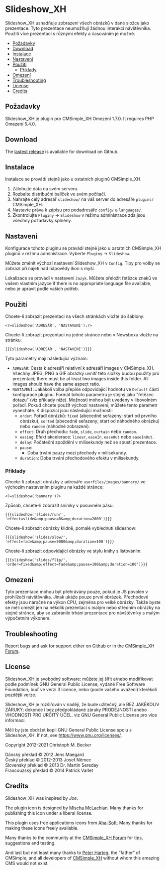 # Slideshow\_XH

Slideshow\_XH usnadňuje zobrazení všech obrázků v dané složce jako prezentace.
Tyto prezentace neumožňují žádnou interakci návštěvníka.
Použití více prezentací s různými efekty a časováním je možné.

- [Požadavky](#požadavky)
- [Download](#download)
- [Instalace](#instalace)
- [Nastavení](#nastavení)
- [Použití](#použití)
  - [Příklady](#příklady)
- [Omezení](#omezení)
- [Troubleshooting](#troubleshooting)
- [License](#license)
- [Credits](#credits)

## Požadavky

Slideshow\_XH je plugin pro CMSimple\_XH Omezení 1.7.0.
It requires PHP Omezení 5.4.0.

## Download

The [lastest release](https://github.com/cmb69/slideshow_xh/releases/latest)
is available for download on Github.

## Instalace

Instalace se provádí stejně jako u ostatních pluginů CMSimple\_XH.

1. Zálohujte data na svém serveru.
1. Rozbalte distribuční balíček ve svém počítači.
1. Nahrajte celý adresář `slideshow/` na váš server do adresáře `plugins/`
   CMSimple\_XH.
1. Nastavte práva k zápisu pro podadresáře `config/` a `languages/`.
1. Zkontrolujte `Pluginy` → `Slideshow` v režimu administrace zda jsou všechny
   požadavky splněny.

## Nastavení

Konfigurace tohoto pluginu se pravádí stejně jako u ostatních CMSimple\_XH
pluginů v režimu administrace.
Vyberte `Pluginy` → `Slideshow`.

Můžete změnit výchozí nastavení Slideshow\_XH v `Config`.
Tipy pro volby se zobrazí při najetí nad nápovědy ikon s myší.

Lokalizace se provádí v nastavení `Jazyk`.
Můžete přeložit řetězce znaků ve vašem vlastním jazyce
if there is no appropriate language file available,
nebo je upravit podle vašich potřeb.

## Použití

Chcete-li zobrazit prezentaci na všech stránkách vložte do šablony:

    <?=slideshow('ADRESÁŘ', 'NASTAVENÍ');?>

Chcete-li zobrazit prezentaci na jedné stránce nebo v Newsboxu vložte na stránku:

    {{{slideshow('ADRESÁŘ', 'NASTAVENÍ')}}}

Tyto parametry mají následující význam:
- `ADRESÁŘ`:
  Cesta k adresáři relativní k adresáři images v CMSimple\_XH.
  Všechny JPEG, PNG a GIF obrázky uvnitř této složky budou použity pro prezentaci;
  there must be at least two images inside this folder.
  All images should have the same aspect ratio.
- `NASTAVENÍ`:
  Jakákoli volba přepíše odpovídající hodnotu ve `Default` části konfigurace pluginu.
  Formát tohoto parametru je stejný jako "řetězec dotazu"
  (viz příklady níže).
  Možnosti mohou být uvedeny v libovolném pořadí.
  Pokud chcete použít výchozí nastavení, můžete tento parametr vynecháte.
  K dispozici jsou následující možnosti:
  - `order`:
    Pořadí obrázků:
    `fixed` (abecedně seřazeny; start od prvního obrázku),
    `sorted` (abecedně seřazeny; start od náhodného obrázku)
    nebo `random` (náhodné zobrazení).
  - `effect`:
    Druh přechodu: `fade`, `slide`, `curtain` nebo `random`.
  - `easing`:
    Efekt akcelerace: `linear`, `easeIn`, `easeOut` nebo `easeInOut`.
  - `delay`:
    Počáteční zpoždění v milisekundy než se spustí prezentace.
  - `pause`:
    - Doba trvání pauzy mezi přechody v milisekundy.
  - `duration`:
    Doba trvání přechodového efektu v milisekundy.

### Příklady

Chcete-li zobrazit obrázky z adresáře `userfiles/images/bannery/`
ve výchozím nastavením pluginu na každé stránce:

    <?=slideshow('bannery')?>

Způsob, chcete-li zobrazit snímky v posuvném pásu:

    {{{slideshow('slides/run/', 'effect=slide&amp;pause=0&amp;duration=2000')}}}

Chcete-li zobrazit obrázky klidně, pomalé vyblednutí slideshow:

    {{{slideshow('slides/slow/', 'effect=fade&amp;pause=5000&amp;duration=100')}}}

Chcete-li zobrazit odpovídající obrázky ve stylu knihy s listováním:

    {{{slideshow('slides/flip/', 'order=fixed&amp;effect=fade&amp;pause=100&amp;duration=100')}}}

## Omezení

Tyto prezentace mohou být přehrávány pouze,
pokud je JS povolen v prohlížeči návštěvníka.
Jinak ukáže pouze první obrázek.
Přechodové efekty jsou náročné na výkon CPU,
zejména pro velké obrázky.
Takže byste se měli omezit jen na několik
prezentací s malým nebo středním obrázky na stejné stránce,
aby se zabránilo trhání prezentace pro návštěvníky s malým výpočetním výkonem.

## Troubleshooting

Report bugs and ask for support either on
[Github](https://github.com/cmb69/slideshow_xh/issues)
or in the [CMSimple\_XH Forum](https://cmsimpleforum.com/).

## License

Slideshow\_XH je svobodný software: můžete jej šířit a/nebo modifikovat
podle podmínek GNU General Public License, vydané
Free Software Foundation, buď ve verzi 3 licence, nebo
(podle vašeho uvážení) kterékoli pozdější verze.

Slideshow\_XH je rozšiřován v naději, že bude užitečný,
ale BEZ JAKÉKOLIV ZÁRUKY; dokonce i bez předpokládané záruky
PRODEJNOSTI anebo VHODNOSTI PRO URČITÝ ÚČEL. viz
GNU General Public License pro více informací.

Měli by jste obdržet kopii GNU General Public License
spolu s Slideshow\_XH.  If not, see <https://www.gnu.org/licenses/>.

Copyright 2012-2021 Christoph M. Becker

Dánský překlad © 2012 Jens Maegard  
Český překlad © 2012-2013 Josef Němec  
Slovenský překlad © 2013 Dr. Martin Sereday  
Francouzský překlad © 2014 Patrick Varlet

## Credits

Slideshow\_XH was inspired by *Joe*.

The plugin icon is designed by [Mischa McLachlan](https://twitter.com/Zyote).
Many thanks for publishing this icon under a liberal license.

This plugin uses free applications icons from
[Aha-Soft](http://www.aha-soft.com/).
Many thanks for making these icons freely available.

Many thanks to the community at the 
[CMSimple\_XH Forum](https://www.cmsimpleforum.com/)
for tips, suggestions and testing.

And last but not least many thanks to
[Peter Harteg](https://www.harteg.dk/), the “father” of CMSimple,
and all developers of [CMSimple\_XH](https://www.cmsimple-xh.org/)
without whom this amazing CMS would not exist.
